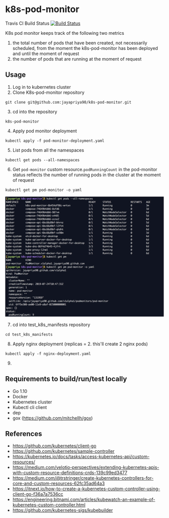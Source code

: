 # k8s-pod-monitor

Travis CI Build Status [![Build Status](https://travis-ci.com/jayapriya90/k8s-pod-monitor.svg?branch=master)](https://travis-ci.com/jayapriya90/k8s-pod-monitor)

K8s pod monitor keeps track of the following two metrics 
1. the total number of pods that have been created, not necessarily scheduled, from the
moment the k8s-pod-monitor has been deployed and until the moment of request
2. the number of pods that are running at the moment of request

## Usage
1. Log in to kubernetes cluster
2. Clone K8s-pod-monitor repository
```
git clone git@github.com:jayapriya90/k8s-pod-monitor.git
```
3. cd into the repository
```
k8s-pod-monitor
```
4. Apply pod monitor deployment
```
kubectl apply -f pod-monitor-deployment.yaml
```
5. List pods from all the namespaces
```
kubectl get pods --all-namespaces
```
6. Get `pod-monitor` custom resource.`podRunningCount` in the pod-monitor status reflects the number of running pods in the cluster at the moment of request
```
kubectl get pm pod-monitor -o yaml
```

![Alt text](images/pod_monitor_crd_1.png?raw=true "Pod Monitor CRD")

7. cd into test_k8s_manifests repository
```
cd test_k8s_manifests
```
8. Apply nginx deployment (replicas = 2. this'll create 2 nginx pods)
```
kubectl apply -f nginx-deployment.yaml
```
9. 

## Requirements to build/run/test locally
- Go 1.10
- Docker
- Kubernetes cluster
- Kubectl cli client
- dep
- gox (https://github.com/mitchellh/gox)


## References
- https://github.com/kubernetes/client-go
- https://github.com/kubernetes/sample-controller
- https://kubernetes.io/docs/tasks/access-kubernetes-api/custom-resources/
- https://medium.com/velotio-perspectives/extending-kubernetes-apis-with-custom-resource-definitions-crds-139c99ed3477
- https://medium.com/@trstringer/create-kubernetes-controllers-for-core-and-custom-resources-62fc35ad64a3
- https://itnext.io/how-to-create-a-kubernetes-custom-controller-using-client-go-f36a7a7536cc
- https://engineering.bitnami.com/articles/kubewatch-an-example-of-kubernetes-custom-controller.html
- https://github.com/kubernetes-sigs/kubebuilder

